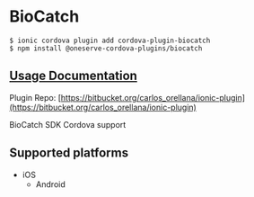 # BioCatch

```
$ ionic cordova plugin add cordova-plugin-biocatch
$ npm install @oneserve-cordova-plugins/biocatch
```

## [Usage Documentation](https://oneserve.gitbook.io/oneserve-cordova-plugins/plugins/biocatch/)

Plugin Repo: [https://bitbucket.org/carlos_orellana/ionic-plugin](https://bitbucket.org/carlos_orellana/ionic-plugin)

BioCatch SDK Cordova support

## Supported platforms

- iOS
  - Android
  


